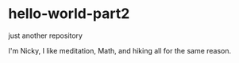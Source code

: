 # hello-world-part2
just another repository


I'm Nicky, I like meditation, Math, and hiking all for the same reason.
